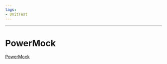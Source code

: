 ```yaml
---
tags:
- UnitTest
---
```

---

# PowerMock

[PowerMock](https://space.bilibili.com/396465231/favlist?fid=1298490931&ftype=create)